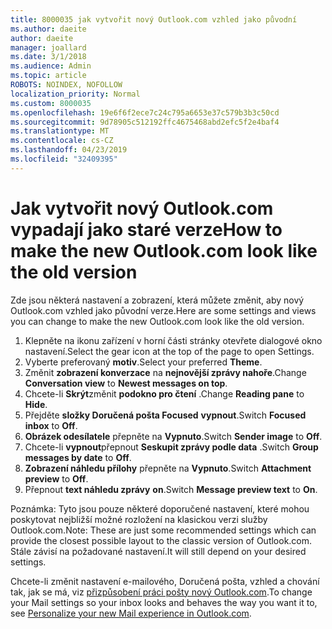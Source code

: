 ```yaml
---
title: 8000035 jak vytvořit nový Outlook.com vzhled jako původní
ms.author: daeite
author: daeite
manager: joallard
ms.date: 3/1/2018
ms.audience: Admin
ms.topic: article
ROBOTS: NOINDEX, NOFOLLOW
localization_priority: Normal
ms.custom: 8000035
ms.openlocfilehash: 19e6f6f2ece7c24c795a6653e37c579b3b3c50cd
ms.sourcegitcommit: 9d78905c512192ffc4675468abd2efc5f2e4baf4
ms.translationtype: MT
ms.contentlocale: cs-CZ
ms.lasthandoff: 04/23/2019
ms.locfileid: "32409395"
---
```

# <a name="how-to-make-the-new-outlookcom-look-like-the-old-version"></a><span data-ttu-id="c5bf5-102">Jak vytvořit nový Outlook.com vypadají jako staré verze</span><span class="sxs-lookup"><span data-stu-id="c5bf5-102">How to make the new Outlook.com look like the old version</span></span>

<span data-ttu-id="c5bf5-103">Zde jsou některá nastavení a zobrazení, která můžete změnit, aby nový Outlook.com vzhled jako původní verze.</span><span class="sxs-lookup"><span data-stu-id="c5bf5-103">Here are some settings and views you can change to make the new Outlook.com look like the old version.</span></span>

1. <span data-ttu-id="c5bf5-104">Klepněte na ikonu zařízení v horní části stránky otevřete dialogové okno nastavení.</span><span class="sxs-lookup"><span data-stu-id="c5bf5-104">Select the gear icon at the top of the page to open Settings.</span></span>
2. <span data-ttu-id="c5bf5-105">Vyberte preferovaný **motiv**.</span><span class="sxs-lookup"><span data-stu-id="c5bf5-105">Select your preferred **Theme**.</span></span>
3. <span data-ttu-id="c5bf5-106">Změnit **zobrazení konverzace** na **nejnovější zprávy nahoře**.</span><span class="sxs-lookup"><span data-stu-id="c5bf5-106">Change **Conversation view** to **Newest messages on top**.</span></span>
4. <span data-ttu-id="c5bf5-107">Chcete-li **Skrýt**změnit **podokno pro čtení** .</span><span class="sxs-lookup"><span data-stu-id="c5bf5-107">Change **Reading pane** to **Hide**.</span></span>
5. <span data-ttu-id="c5bf5-108">Přejděte **složky Doručená pošta Focused** **vypnout**.</span><span class="sxs-lookup"><span data-stu-id="c5bf5-108">Switch **Focused inbox** to **Off**.</span></span>
6. <span data-ttu-id="c5bf5-109">**Obrázek odesílatele** přepněte na **Vypnuto**.</span><span class="sxs-lookup"><span data-stu-id="c5bf5-109">Switch **Sender image** to **Off**.</span></span> 
7. <span data-ttu-id="c5bf5-110">Chcete-li **vypnout**přepnout **Seskupit zprávy podle data** .</span><span class="sxs-lookup"><span data-stu-id="c5bf5-110">Switch **Group messages by date** to **Off**.</span></span> 
8. <span data-ttu-id="c5bf5-111">**Zobrazení náhledu přílohy** přepněte na **Vypnuto**.</span><span class="sxs-lookup"><span data-stu-id="c5bf5-111">Switch **Attachment preview** to **Off**.</span></span> 
9. <span data-ttu-id="c5bf5-112">Přepnout **text náhledu zprávy** **on**.</span><span class="sxs-lookup"><span data-stu-id="c5bf5-112">Switch **Message preview text** to **On**.</span></span>

<span data-ttu-id="c5bf5-113">Poznámka: Tyto jsou pouze některé doporučené nastavení, které mohou poskytovat nejbližší možné rozložení na klasickou verzi služby Outlook.com.</span><span class="sxs-lookup"><span data-stu-id="c5bf5-113">Note: These are just some recommended settings which can provide the closest possible layout to the classic version of Outlook.com.</span></span> <span data-ttu-id="c5bf5-114">Stále závisí na požadované nastavení.</span><span class="sxs-lookup"><span data-stu-id="c5bf5-114">It will still depend on your desired settings.</span></span>

<span data-ttu-id="c5bf5-115">Chcete-li změnit nastavení e-mailového, Doručená pošta, vzhled a chování tak, jak se má, viz [přizpůsobení práci pošty nový Outlook.com](https://support.office.com/article/b41c2ecb-f23c-42b3-b7f8-659646d5e58c).</span><span class="sxs-lookup"><span data-stu-id="c5bf5-115">To change your Mail settings so your inbox looks and behaves the way you want it to, see [Personalize your new Mail experience in Outlook.com](https://support.office.com/article/b41c2ecb-f23c-42b3-b7f8-659646d5e58c).</span></span>